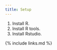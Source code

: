 ```yaml
---
title: Setup
---
```


1. Install R.
2. Install R tools.
3. Install Rstudio.

{% include links.md %}
